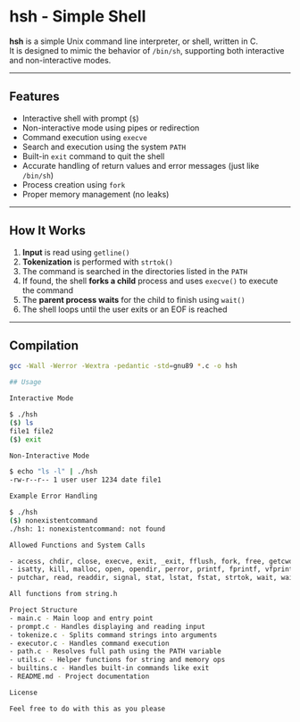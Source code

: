 # hsh - Simple Shell

**hsh** is a simple Unix command line interpreter, or shell, written in C.  
It is designed to mimic the behavior of `/bin/sh`, supporting both interactive and non-interactive modes.

---

## Features

- Interactive shell with prompt (`$`)
- Non-interactive mode using pipes or redirection
- Command execution using `execve`
- Search and execution using the system `PATH`
- Built-in `exit` command to quit the shell
- Accurate handling of return values and error messages (just like `/bin/sh`)
- Process creation using `fork`
- Proper memory management (no leaks)

---

## How It Works

1. **Input** is read using `getline()`
2. **Tokenization** is performed with `strtok()`
3. The command is searched in the directories listed in the `PATH`
4. If found, the shell **forks a child** process and uses `execve()` to execute the command
5. The **parent process waits** for the child to finish using `wait()`
6. The shell loops until the user exits or an EOF is reached

---

## Compilation

```bash
gcc -Wall -Werror -Wextra -pedantic -std=gnu89 *.c -o hsh

## Usage

Interactive Mode

$ ./hsh
($) ls
file1 file2
($) exit

Non-Interactive Mode

$ echo "ls -l" | ./hsh
-rw-r--r-- 1 user user 1234 date file1

Example Error Handling

$ ./hsh
($) nonexistentcommand
./hsh: 1: nonexistentcommand: not found

Allowed Functions and System Calls

- access, chdir, close, execve, exit, _exit, fflush, fork, free, getcwd, getline, getpid
- isatty, kill, malloc, open, opendir, perror, printf, fprintf, vfprintf, sprintf
- putchar, read, readdir, signal, stat, lstat, fstat, strtok, wait, waitpid, wait3, wait4, write

All functions from string.h

Project Structure
- main.c - Main loop and entry point
- prompt.c - Handles displaying and reading input
- tokenize.c - Splits command strings into arguments
- executor.c - Handles command execution
- path.c - Resolves full path using the PATH variable
- utils.c - Helper functions for string and memory ops
- builtins.c - Handles built-in commands like exit
- README.md - Project documentation

License

Feel free to do with this as you please
